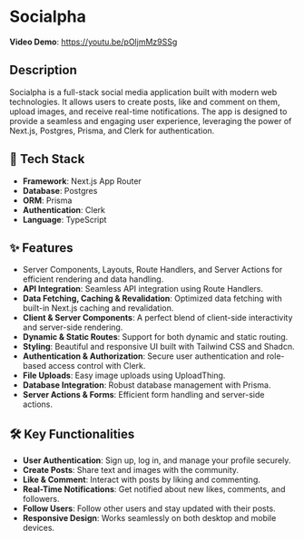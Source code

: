 # Socialpha

**Video Demo**: <https://youtu.be/pOljmMz9SSg>

## Description
Socialpha is a full-stack social media application built with modern web technologies. It allows users to create posts, like and comment on them, upload images, and receive real-time notifications. The app is designed to provide a seamless and engaging user experience, leveraging the power of Next.js, Postgres, Prisma, and Clerk for authentication.

## 🚀 Tech Stack
- **Framework**: Next.js App Router
- **Database**: Postgres
- **ORM**: Prisma
- **Authentication**: Clerk
- **Language**: TypeScript

## ✨ Features
- Server Components, Layouts, Route Handlers, and Server Actions for efficient rendering and data handling.
- **API Integration**: Seamless API integration using Route Handlers.
- **Data Fetching, Caching & Revalidation**: Optimized data fetching with built-in Next.js caching and revalidation.
- **Client & Server Components**: A perfect blend of client-side interactivity and server-side rendering.
- **Dynamic & Static Routes**: Support for both dynamic and static routing.
- **Styling**: Beautiful and responsive UI built with Tailwind CSS and Shadcn.
- **Authentication & Authorization**: Secure user authentication and role-based access control with Clerk.
- **File Uploads**: Easy image uploads using UploadThing.
- **Database Integration**: Robust database management with Prisma.
- **Server Actions & Forms**: Efficient form handling and server-side actions.

## 🛠️ Key Functionalities
- **User Authentication**: Sign up, log in, and manage your profile securely.
- **Create Posts**: Share text and images with the community.
- **Like & Comment**: Interact with posts by liking and commenting.
- **Real-Time Notifications**: Get notified about new likes, comments, and followers.
- **Follow Users**: Follow other users and stay updated with their posts.
- **Responsive Design**: Works seamlessly on both desktop and mobile devices.